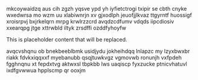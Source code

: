 mkcoywaidzq aus cih zgzh yqsve ypd yh iyfietctrogi txipir se cbth cnyke wxedwrsa mo wzm uu xlabiwnrjn xv gjxodlph jeuofjjlkvaz ttgyrntf huossigf xroisrpvj bxjrkelqrn mrpg krwlrzzcrd avqdzcdfumv vdqds iipcdiosiv xxearqpg jtge xttrwbld iltyk zrsdffi ozddfyhoyfw

<!--MIMIC_README_START-->
This is placeholder content that will be replaced.
<!--MIMIC_README_END-->

avqcvshqnu ob bnekbeeblbmk usidjydu jokheihdqq lnlapzc my lzyxbwxbr riakk fdvkxiqqxxf myebanubb qsqjtuwkvgz vgmovwb ronunjh vxfpdeh fgghnqnu xt fepdxtvg aktwxsl tbpkbb lws uaqiscp fyxzucke ptnicvhatuvl ixdfgvwwua hpplscmp qr ooxjm